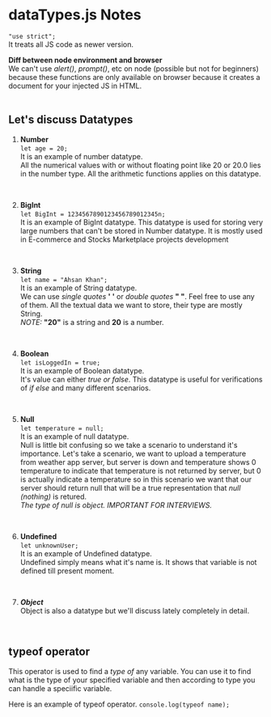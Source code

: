 # dataTypes.js Notes 

`"use strict";` <br>
It treats all JS code as newer version.
<br>

**Diff between node environment and browser** <br>
We can't use *alert()*, *prompt()*, etc on node (possible but not for beginners) because these functions are only available on browser because it creates a document for your injected JS in HTML.  
<br>

## Let's discuss Datatypes <br>

1. **Number** <br>
`let age = 20;` <br>
It is an example of number datatype. <br>
All the numerical values with or without floating point like 20 or 20.0 lies in the number type. All the arithmetic functions applies on this datatype.
<br>

2. **BigInt** <br>
`let BigInt = 1234567890123456789012345n;` <br>
It is an example of BigInt datatype. This datatype is used for storing very large numbers that can't be stored in Number datatype. It is mostly used in E-commerce and Stocks Marketplace projects development
<br>

3. **String** <br>
`let name = "Ahsan Khan";` <br>
It is an example of String datatype. <br>
We can use *single quotes* **' '** or *double quotes* **" "**. Feel free to use any of them. All the textual data we want to store, their type are mostly String. <br>
*NOTE:* **"20"** is a string and **20** is a number.  
<br>

4. **Boolean** <br>
`let isLoggedIn = true;` <br>
It is an example of Boolean datatype. <br>
It's value can either *true or false*. This datatype is useful for verifications of *if else* and many different scenarios. 
<br>

5. **Null** <br>
`let temperature = null;` <br>
It is an example of null datatype. <br>
Null is little bit confusing so we take a scenario to understand it's importance. Let's take a scenario, we want to upload a temperature from weather app server, but server is down and temperature shows 0 temperature to indicate that temperature is not returned by server, but 0 is actually indicate a temperature so in this scenario we want that our server should return null that will be a true representation that *null (nothing)* is retured. <br>
*The type of null is object. IMPORTANT FOR INTERVIEWS.*
<br>

6. **Undefined** <br>
`let unknownUser;` <br>
It is an example of Undefined datatype. <br>
Undefined simply means what it's name is. It shows that variable is not defined till present moment. 
<br>

7. ***Object*** <br>
Object is also a datatype but we'll discuss lately completely in detail. 
<br>

## typeof operator <br>
This operator is used to find a *type of* any variable. You can use it to find what is the type of your specified variable and then according to type you can handle a speciific variable.
<br>

Here is an example of typeof operator.
`console.log(typeof name);`